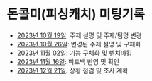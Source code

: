 # 돈콜미(피싱캐치) 미팅기록

- [2023년 10월 19일](./2023-10-19.md): 주제 설명 및 주제/팀명 변경
- [2023년 10월 26일](./2023-10-26.md): 변경된 주제 설명 및 구체화
- [2023년 11월 02일](./2023-11-02.md): 기능 구체화 및 벤치마킹
- [2023년 11월 16일](./2023-11-16.md): 피드백 반영 및 확인
- [2023년 12월 21일](./2023-12-21.md): 상황 점검 및 조사 계획
